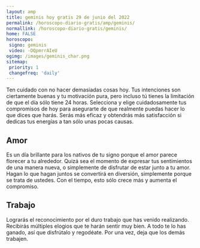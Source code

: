 ```yaml
---
layout: amp
title: geminis hoy gratis 29 de junio del 2022 
permalink: /horoscopo-diario-gratis/amp/geminis/
normallink: /horoscopo-diario-gratis/geminis/
home: FALSE
horoscopo:
 signo: geminis
 video: -DQpmrrAIeU
ogimg: /images/geminis_char.png
sitemap:
 priority: 1
 changefreq: 'daily'
---
```



Ten cuidado con no hacer demasiadas cosas hoy. Tus intenciones son ciertamente buenas y tu motivación pura, pero incluso tú tienes la limitación de que el día sólo tiene 24 horas. Selecciona y elige cuidadosamente tus compromisos de hoy para asegurarte de que realmente puedas hacer lo que dices que harás. Serás más eficaz y obtendrás más satisfacción si dedicas tus energías a tan sólo unas pocas causas.

## Amor

Es un día brillante para los nativos de tu signo porque el amor parece florecer a tu alrededor. Quizá sea el momento de expresar tus sentimientos de una manera nueva, o simplemente de disfrutar de estar junto a tu amor. Hagan lo que hagan juntos se convertirá en diversión, simplemente porque se trata de ustedes. Con el tiempo, esto sólo crece más y aumenta el compromiso.

## Trabajo

Lograrás el reconocimiento por el duro trabajo que has venido realizando. Recibirás múltiples elogios que te harán sentir muy bien. A todo te lo has ganado, así que disfrútalo y regodéate. Por una vez, deja que los demás trabajen.
